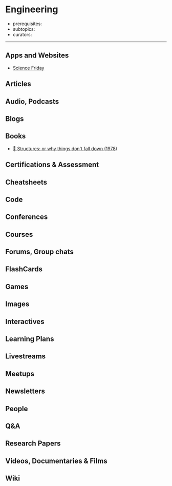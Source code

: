 # Engineering

- prerequisites:
- subtopics:
- curators:

------

## Apps and Websites

- [Science Friday](https://www.sciencefriday.com/topics/technology-engineering/)

## Articles

## Audio, Podcasts

## Blogs

## Books

- [📕 Structures: or why things don't fall down (1978)](http://www.goodreads.com/book/show/245344.Structures)

## Certifications & Assessment

## Cheatsheets

## Code

## Conferences

## Courses

## Forums, Group chats

## FlashCards

## Games

## Images

## Interactives

## Learning Plans

## Livestreams

## Meetups

## Newsletters

## People

## Q&A

## Research Papers

## Videos, Documentaries & Films

## Wiki
